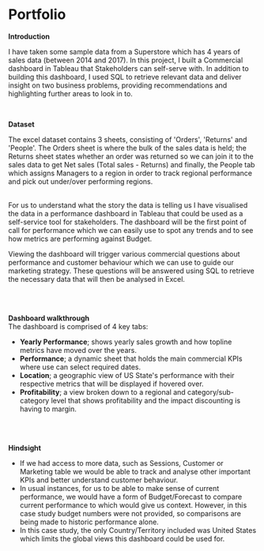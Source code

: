 # Portfolio
**Introduction**

I have taken some sample data from a Superstore which has 4 years of sales data (between 2014 and 2017).
In this project, I built a Commercial dashboard in Tableau that Stakeholders can self-serve with.
In addition to building this dashboard, I used SQL to retrieve relevant data and deliver insight on two business problems, providing recommendations and highlighting further areas to look in to.

<br>

**Dataset**

The excel dataset contains 3 sheets, consisting of 'Orders', 'Returns' and 'People'.
The Orders sheet is where the bulk of the sales data is held;
the Returns sheet states whether an order was returned so we can join it to the sales data to get Net sales (Total sales - Returns)
and finally, the People tab which assigns Managers to a region in order to track regional performance and pick out under/over performing regions.
<br>
<br>

For us to understand what the story the data is telling us I have visualised the data in a performance dashboard in Tableau that could be used as a self-service tool for stakeholders.
The dashboard will be the first point of call for performance which we can easily use to spot any trends and to see how metrics are performing against Budget.



Viewing the dashboard will trigger various commercial questions about performance and customer behaviour which we can use to guide our marketing strategy. These questions will be answered using SQL to retrieve the necessary data that will then be analysed in Excel.

<br>
<br>

**Dashboard walkthrough**
<br>
The dashboard is comprised of 4 key tabs:

- **Yearly Performance**; shows yearly sales growth and how topline metrics have moved over the years.
- **Performance**; a dynamic sheet that holds the main commercial KPIs where use can select required dates.
- **Location**; a geographic view of US State's performance with their respective metrics that will be displayed if hovered over.
- **Profitability**; a view broken down to a regional and category/sub-category level that shows profitability and the impact discounting is having to margin.

<br>
<br>

**Hindsight**
<br>
- If we had access to more data, such as Sessions, Customer or Marketing table we would be able to track and analyse other important KPIs and better understand customer behaviour.
- In usual instances, for us to be able to make sense of current performance, we would have a form of Budget/Forecast to compare current performance to which would give us context.
However, in this case study budget numbers were not provided, so comparisons are being made to historic performance alone.
- In this case study, the only Country/Territory included was United States which limits the global views this dashboard could be used for.
